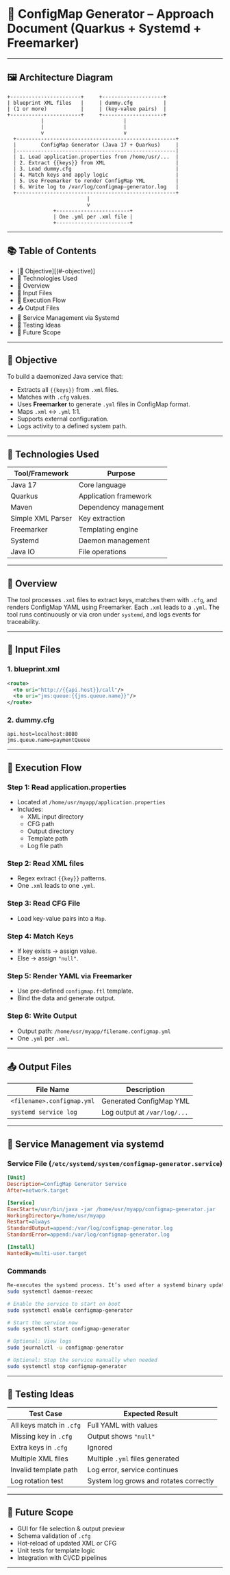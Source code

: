 # 🧾 ConfigMap Generator – Approach Document (Quarkus + Systemd + Freemarker)

---

## 🖼️ Architecture Diagram

```plaintext
+-----------------------+     +--------------------+
| blueprint XML files   |     | dummy.cfg          |
| (1 or more)           |     | (key-value pairs)  |
+-----------------------+     +--------------------+
           |                          |
           |                          |
           v                          v
  +----------------------------------------------------+
  |        ConfigMap Generator (Java 17 + Quarkus)     |
  |----------------------------------------------------|
  | 1. Load application.properties from /home/usr/...  |
  | 2. Extract {{keys}} from XML                       |
  | 3. Load dummy.cfg                                  |
  | 4. Match keys and apply logic                      |
  | 5. Use Freemarker to render ConfigMap YML          |
  | 6. Write log to /var/log/configmap-generator.log   |
  +----------------------------------------------------+
                          |
                          v
               +------------------------+
               | One .yml per .xml file |
               +------------------------+
```

---

## 📚 Table of Contents

- [🎯 Objective][(#-objective)]  
- 🔧 Technologies Used  
- 🧠 Overview  
- 📁 Input Files  
- 🚀 Execution Flow  
- 📤 Output Files  
- 📄 Service Management via Systemd  
- 🧪 Testing Ideas  
- 📌 Future Scope  

---

## 🎯 Objective

To build a daemonized Java service that:

- Extracts all `{{keys}}` from `.xml` files.
- Matches with `.cfg` values.
- Uses **Freemarker** to generate `.yml` files in ConfigMap format.
- Maps `.xml` ↔ `.yml` 1:1.
- Supports external configuration.
- Logs activity to a defined system path.

---

## 🔧 Technologies Used

| Tool/Framework        | Purpose                          |
|-----------------------|----------------------------------|
| Java 17               | Core language                    |
| Quarkus               | Application framework            |
| Maven                 | Dependency management            |
| Simple XML Parser     | Key extraction                   |
| Freemarker            | Templating engine                |
| Systemd               | Daemon management                |
| Java IO               | File operations                  |

---

## 🧠 Overview

The tool processes `.xml` files to extract keys, matches them with `.cfg`, and renders ConfigMap YAML using Freemarker. Each `.xml` leads to a `.yml`. The tool runs continuously or via cron under `systemd`, and logs events for traceability.

---

## 📁 Input Files

### 1. blueprint.xml

```xml
<route>
  <to uri="http://{{api.host}}/call"/>
  <to uri="jms:queue:{{jms.queue.name}}"/>
</route>
```

### 2. dummy.cfg

```properties
api.host=localhost:8080
jms.queue.name=paymentQueue
```

---

## 🚀 Execution Flow

### Step 1: Read application.properties

- Located at `/home/usr/myapp/application.properties`
- Includes:
  - XML input directory
  - CFG path
  - Output directory
  - Template path
  - Log file path

### Step 2: Read XML files

- Regex extract `{{key}}` patterns.
- One `.xml` leads to one `.yml`.

### Step 3: Read CFG File

- Load key-value pairs into a `Map`.

### Step 4: Match Keys

- If key exists → assign value.
- Else → assign `"null"`.

### Step 5: Render YAML via Freemarker

- Use pre-defined `configmap.ftl` template.
- Bind the data and generate output.

### Step 6: Write Output

- Output path: `/home/usr/myapp/filename.configmap.yml`
- One `.yml` per `.xml`.

---

## 📤 Output Files

| File Name                   | Description                      |
|----------------------------|----------------------------------|
| `<filename>.configmap.yml` | Generated ConfigMap YML          |
| `systemd service log`      | Log output at `/var/log/...`     |

---

## 📄 Service Management via systemd

### Service File (`/etc/systemd/system/configmap-generator.service`)

```ini
[Unit]
Description=ConfigMap Generator Service
After=network.target

[Service]
ExecStart=/usr/bin/java -jar /home/usr/myapp/configmap-generator.jar
WorkingDirectory=/home/usr/myapp
Restart=always
StandardOutput=append:/var/log/configmap-generator.log
StandardError=append:/var/log/configmap-generator.log

[Install]
WantedBy=multi-user.target
```

### Commands

```bash
Re-executes the systemd process. It’s used after a systemd binary update 
sudo systemctl daemon-reexec

# Enable the service to start on boot
sudo systemctl enable configmap-generator

# Start the service now
sudo systemctl start configmap-generator

# Optional: View logs
sudo journalctl -u configmap-generator

# Optional: Stop the service manually when needed
sudo systemctl stop configmap-generator

```

---

## 🧪 Testing Ideas

| Test Case                       | Expected Result                                |
|--------------------------------|--------------------------------------------------|
| All keys match in `.cfg`       | Full YAML with values                           |
| Missing key in `.cfg`          | Output shows `"null"`                           |
| Extra keys in `.cfg`           | Ignored                                         |
| Multiple XML files             | Multiple `.yml` files generated                 |
| Invalid template path          | Log error, service continues                    |
| Log rotation test              | System log grows and rotates correctly          |

---

## 📌 Future Scope

- GUI for file selection & output preview
- Schema validation of `.cfg`
- Hot-reload of updated XML or CFG
- Unit tests for template logic
- Integration with CI/CD pipelines

---
